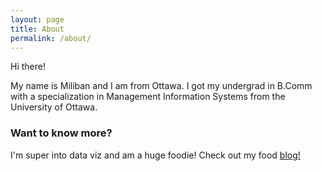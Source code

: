 ```yaml
---
layout: page
title: About
permalink: /about/
---
```


Hi there!

My name is Miliban and I am from Ottawa. I got my undergrad in B.Comm with a specialization in Management Information Systems from the University of Ottawa. 

### Want to know more?

I'm super into data viz and am a huge foodie! Check out my food <a href="www.letsdinein.blog">blog! </a>
